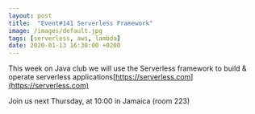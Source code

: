 ```yaml
---
layout: post
title:  "Event#141 Serverless Framework"
image: /images/default.jpg
tags: [serverless, aws, lambda]
date: 2020-01-13 16:30:00 +0200
---
```


This week on Java club we will use the Serverless framework to build & operate serverless applications[https://serverless.com](https://serverless.com)

Join us next Thursday, at 10:00 in Jamaica (room 223)